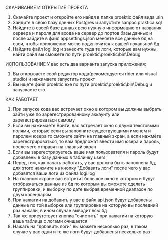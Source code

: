 СКАЧИВАНИЕ И ОТКРЫТИЕ ПРОЕКТА
1. Скачайте проект и откройте его найдя в папке proektic файл вида .sln
2. Зайдите в свою базу данных Postgres и запустите запрос praktica.sql
3. Найдите в своей базе дннаых всю нужную информацию от названия сервера и пароля для входа на сервер до портов базы данных и после зайдите в файл appsettings.json меняете все данные бд на свои, чтобы приложение могло подключится к вашей локальной бд
4. Найдите файл logi.log и занесите туда те логи, которые вам нужны, найти файл вы сможете по пути proektic\proektic\bin\Debug

ИСПОЛЬЗОВАНИЕ
У вас есть два варианта запуска приложения:
1. Вы открываете свой редактор кода(рекомендуется rider или visual studio) и нажимаете запустить проект
2. Вы ищете файл proektic.exe по пути proektic\proektic\bin\Debug и запускаете его

КАК РАБОТАЕТ
1. При запуске кода вас встречает окно в котором вы должны выбрать зайти уже по зарегестрированному аккаунту или зарегестрироваться самому
2. Если вы нажимаете Войти, вас встречает окно с двумя текстовыми полями, которые если вы заполните существующими именем и паролем юзера то сможете зайти на главный экран, а если нажмёте зарегестрироваться, то вам предложат ввести имя юзера и пароль, после чего отправят на главный экран
3. Если вы зарегестрируетесь ваше имя пользователя и пароль будут добавлены в базу данных в табличку users
4. Перед тем, как начать работать, у вас должна быть заполнена бд, для этого нажмите на кнопку "Добавить логи" после чего у вас добавятся ваши логи из файла logi.log
5. На главном экране вас встретит большое окно в котором и будут отображаться данные из бд по которым вы сможете сделать группировки, и выборку по дате выбрав временной диапазон по двум календарям
6. При нажатии на добавить у вас в файл api.json будут добавлены данные по той выборке или группировке на которую вы последний раз нажали, в ином случае выводит всю бд
7. Так же присутствует кнопка "очистить" при нажатии на которую ваша таблица с логами очищается
8. Нажать на "добавить логи" вы можете несколько раз, в таком случае у вас одни и те же логи будут добавлены несколько раз
